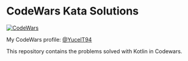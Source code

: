 # CodeWars Kata Solutions 

[![CodeWars](https://www.codewars.com/users/YucelT94/badges/large)](https://www.codewars.com/users/YucelT94 "My Honor Badge")


My CodeWars profile: [@YucelT94](https://www.codewars.com/users/YucelT94)

This repository contains the problems solved with Kotlin in Codewars.
